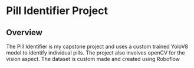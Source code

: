 # Pill Identifier Project  

## Overview  

The Pill Identifier is my capstone project and uses a custom trained YoloV8 model to identify individual pills. The project also involves openCV for the vision aspect. The dataset is custom made and created using Roboflow
